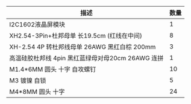 |描述|数量|
|----------------------------------------------------------|--------|
|I2C1602液晶屏模块|1|
|XH2.54-3Pin+杜邦母单 长19.5cm (红线在中间)|8|
|XH-2.54 4P 转杜邦线母单 26AWG 黑红白棕 200mm|3|
|高温硅胶杜邦线 4pin 黑红蓝绿母对母20cm 26AWG 连拼|1|
|M1.4*6MM 圆头 十字 自攻螺钉|10|
|M3 镀镍 自锁|5|
|M4*8MM 圆头 十字|24|